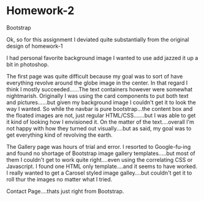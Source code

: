 # Homework-2
Bootstrap 

Ok, so for this assignment I deviated quite substantially from the original design of homework-1

I had personal favorite background image I wanted to use add jazzed it up a bit in photoshop. 

The first page was quite difficult because my goal was to sort of have everything revolve around the globe image in the center. In that regard I think I mostly succeeded......The text containers however were somewhat nightmarish. Originally I was using the card components to put both text and pictures......but given my background image I couldn't get it to look the way I wanted. So while the navbar is pure bootstrap...the content box and the floated images are not, just regular HTML/CSS.......but I was able to get it kind of looking how I envisioned it. On the matter of the text....overall I'm not happy with how they turned out visually....but as said, my goal was to get everything kind of revolving the earth. 

The Gallery page was hours of trial and error. I resorted to Google-fu-ing and found no shortage of Bootstrap image gallery templates.....but most of them I couldn't get to work quite right....even using the correlating CSS or Javascript. I found one HTML only template....and it seems to have worked. I really wanted to get a Carosel styled image galley....but couldn't get it to roll thur the images no matter what I tried. 

Contact Page....thats just right from Bootstrap.